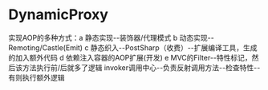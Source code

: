 # DynamicProxy
实现AOP的多种方式：a 静态实现--装饰器/代理模式    b 动态实现--Remoting/Castle(Emit)      c 静态织入--PostSharp（收费）--扩展编译工具，生成的加入额外代码      d 依赖注入容器的AOP扩展(开发)      e MVC的Filter--特性标记，然后该方法执行前/后就多了逻辑    invoker调用中心--负责反射调用方法--检查特性--有则执行额外逻辑 
